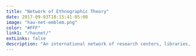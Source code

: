 ```yaml
---
title: "Network of Ethnographic Theory"
date: 2017-09-03T18:15:41-05:00
image: "hau-net-emblem.png"
color: "#FFF"
link1: "/haunet/"
extLinks: false
description: "An international network of research centers, libraries, and anthropology departments working together to support HAU's mission"
---
```


